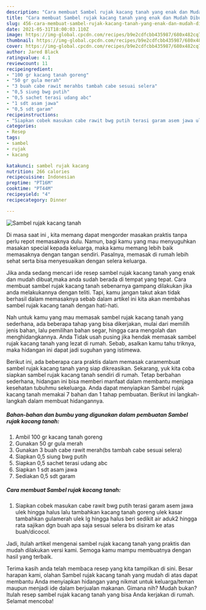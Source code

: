 ```yaml
---
description: "Cara membuat Sambel rujak kacang tanah yang enak dan Mudah Dibuat"
title: "Cara membuat Sambel rujak kacang tanah yang enak dan Mudah Dibuat"
slug: 456-cara-membuat-sambel-rujak-kacang-tanah-yang-enak-dan-mudah-dibuat
date: 2021-05-31T18:00:03.110Z
image: https://img-global.cpcdn.com/recipes/b9e2cdfcbb435987/680x482cq70/sambel-rujak-kacang-tanah-foto-resep-utama.jpg
thumbnail: https://img-global.cpcdn.com/recipes/b9e2cdfcbb435987/680x482cq70/sambel-rujak-kacang-tanah-foto-resep-utama.jpg
cover: https://img-global.cpcdn.com/recipes/b9e2cdfcbb435987/680x482cq70/sambel-rujak-kacang-tanah-foto-resep-utama.jpg
author: Jared Black
ratingvalue: 4.1
reviewcount: 11
recipeingredient:
- "100 gr kacang tanah goreng"
- "50 gr gula merah"
- "3 buah cabe rawit merahbs tambah cabe sesuai selera"
- "0,5 siung bwg putih"
- "0,5 sachet terasi udang abc"
- "1 sdt asam jawa"
- "0,5 sdt garam"
recipeinstructions:
- "Siapkan cobek masukan cabe rawit bwg putih terasi garam asem jawa ulek hingga halus lalu tambahkan kacang tanah goreng ulek kasar tambahkan gulamerah ulek lg hingga halus beri sedikit air aduk2 hingga rata sajikan dgn buah apa saja sesuai selera bs disiram ke atas buah/dicocol."
categories:
- Resep
tags:
- sambel
- rujak
- kacang

katakunci: sambel rujak kacang 
nutrition: 266 calories
recipecuisine: Indonesian
preptime: "PT16M"
cooktime: "PT44M"
recipeyield: "4"
recipecategory: Dinner

---
```



![Sambel rujak kacang tanah](https://img-global.cpcdn.com/recipes/b9e2cdfcbb435987/680x482cq70/sambel-rujak-kacang-tanah-foto-resep-utama.jpg)

Di masa  saat ini , kita memang dapat mengorder masakan praktis tanpa perlu repot memasaknya dulu. Namun, bagi kamu yang mau menyuguhkan masakan special kepada keluarga, maka kamu memang lebih baik memasaknya dengan tangan sendiri. Pasalnya, memasak di rumah lebih sehat serta bisa menyesuaikan dengan selera keluarga.

Jika anda sedang mencari ide resep sambel rujak kacang tanah yang enak dan mudah dibuat,maka anda sudah berada di tempat yang tepat. Cara membuat sambel rujak kacang tanah  sebenarnya gampang dilakukan jika anda melakukannya dengan teliti. Tapi, kamu jangan takut akan tidak berhasil dalam memasaknya 
sebab dalam artikel ini kita akan membahas sambel rujak kacang tanah dengan hati-hati.  



Nah untuk kamu yang mau memasak sambel rujak kacang tanah yang sederhana, ada beberapa tahap yang bisa dikerjakan, mulai dari memilih jenis bahan, lalu pemilihan bahan segar, hingga cara mengolah dan menghidangkannya. Anda Tidak usah pusing jika hendak memasak sambel rujak kacang tanah yang lezat di rumah. Sebab, asalkan kamu  tahu triknya, maka hidangan ini dapat jadi suguhan yang istimewa.

Berikut ini, ada beberapa cara praktis  dalam memasak caramembuat sambel rujak kacang tanah yang siap dikreasikan. Sekarang, yuk kita coba siapkan sambel rujak kacang tanah sendiri di rumah. Tetap berbahan sederhana, hidangan ini bisa memberi manfaat dalam membantu menjaga kesehatan tubuhmu sekeluarga. Anda dapat menyiapkan Sambel rujak kacang tanah memakai 7 bahan dan 1 tahap pembuatan. Berikut ini langkah-langkah dalam membuat hidangannya.

<!--inarticleads1-->

##### Bahan-bahan dan bumbu yang digunakan dalam pembuatan Sambel rujak kacang tanah:

1. Ambil 100 gr kacang tanah goreng
1. Gunakan 50 gr gula merah
1. Gunakan 3 buah cabe rawit merah(bs tambah cabe sesuai selera)
1. Siapkan 0,5 siung bwg putih
1. Siapkan 0,5 sachet terasi udang abc
1. Siapkan 1 sdt asam jawa
1. Sediakan 0,5 sdt garam




<!--inarticleads2-->

##### Cara membuat Sambel rujak kacang tanah:

1. Siapkan cobek masukan cabe rawit bwg putih terasi garam asem jawa ulek hingga halus lalu tambahkan kacang tanah goreng ulek kasar tambahkan gulamerah ulek lg hingga halus beri sedikit air aduk2 hingga rata sajikan dgn buah apa saja sesuai selera bs disiram ke atas buah/dicocol.




Jadi, itulah artikel mengenai  sambel rujak kacang tanah  yang praktis dan mudah dilakukan versi kami. Semoga kamu mampu membuatnya dengan hasil yang terbaik. 

Terima kasih anda telah membaca resep yang kita tampilkan di sini. Besar harapan kami, olahan  Sambel rujak kacang tanah yang mudah di atas dapat membantu Anda menyiapkan hidangan yang nikmat untuk keluarga/teman maupun menjadi ide dalam berjualan makanan. Gimana nih? Mudah bukan? Itulah resep sambel rujak kacang tanah yang bisa Anda kerjakan di rumah. Selamat mencoba!

